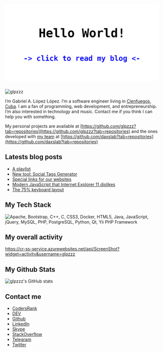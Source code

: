 <h1><a href="https://glpzzz.is-a.dev"><img src="https://github.com/glpzzz/glpzzz/blob/master/hello-im-glpzzz.jpg" alt="Hello World! Click to read my blog"/></a></h1>

<p align="left"> <img src="https://komarev.com/ghpvc/?username=glpzzz" alt="glpzzz" /> </p>

I’m Gabriel A. López López. I’m a software engineer living in [Cienfuegos, Cuba](https://www.openstreetmap.org/node/259846360). I am a fan of programming, web development, and entrepreneurship. I’m also interested in technology and music. Contact me if you think I can help you with something.

My personal projects are available at [https://github.com/glpzzz?tab=repositories](https://github.com/glpzzz?tab=repositories) and the ones developed with [my team](https://www.daxslab.com) at [https://github.com/daxslab?tab=repositories](https://github.com/daxslab?tab=repositories)

## Latests blog posts
<!-- BLOG-POST-LIST:START -->
- [A playlist](https://glpzzz.is-a.dev/2021/04/28/playlist.html)
- [New tool: Social Tags Generator](https://glpzzz.is-a.dev/2021/04/12/social-tags-generator.html)
- [Special links for our websites](https://glpzzz.is-a.dev/2021/02/21/special-contact-links.html)
- [Modern JavaScript that Internet Explorer 11 dislikes](https://glpzzz.is-a.dev/2021/01/29/modern-javascript-that-ie-dislike.html)
- [The 75% keyboard layout](https://glpzzz.is-a.dev/2020/12/02/75-percent-keyboard-layout.html)
<!-- BLOG-POST-LIST:END -->

## My Tech Stack

![Apache, Bootstrap, C++, C, CSS3, Docker, HTML5, Java, JavaScript, jQuery, MySQL, PHP, PostgreSQL, Python, Qt, Yii PHP Framework](https://cr-skills-chart-widget.azurewebsites.net/api/api?username=glpzzz&branding=false)

## My overall activity

https://cr-ss-service.azurewebsites.net/api/ScreenShot?widget=activity&username=glpzzz

## My Github Stats
![glpzzz's GitHub stats](https://github-readme-stats.vercel.app/api?username=glpzzz&branding=false)

## Contact me

* [CodersRank](https://profile.codersrank.io/user/glpzzz)
* [DEV](https://dev.to/glpzzz)
* [Github](https://github.com/glpzzz)
* [LinkedIn](https://www.linkedin.com/in/glpzzz)
* [Skype](https://join.skype.com/invite/swrMO6a3xWXv)
* [StackOverflow](https://stackoverflow.com/users/12115958/gabriel-a-l%c3%b3pez-l%c3%b3pez)
* [Telegram](https://t.me/glpzzz)
* [Twitter](https://twitter.com/glpzzz)
